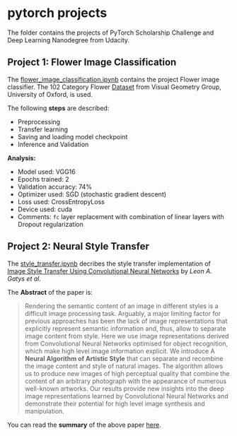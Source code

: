 # pytorch projects
The folder contains the projects of PyTorch Scholarship Challenge and Deep Learning Nanodegree from Udacity.

## Project 1: Flower Image Classification
The [flower_image_classification.ipynb](https://github.com/purvasingh96/Deep-learning-with-neural-networks/blob/master/Chapter-wise%20code/Code%20-%20PyTorch/2.%20Convolution%20Neural%20Networks/4.%20Transfer%20Learning/Transfer_Learning_predict_flowers.ipynb) contains the project Flower image classifier.
The 102 Category Flower [Dataset](http://www.robots.ox.ac.uk/~vgg/data/flowers/102/index.html) from Visual Geometry Group, University of Oxford, is used.

The following **steps** are described:
* Preprocessing
* Transfer learning
* Saving and loading model checkpoint
* Inference and Validation

**Analysis:**
* Model used: VGG16
* Epochs trained: 2
* Validation accuracy: 74%
* Optimizer used: SGD (stochastic gradient descent)
* Loss used: CrossEntropyLoss
* Device used: cuda
* Comments: `fc` layer replacement with combination of linear layers with Dropout regularization

## Project 2: Neural Style Transfer 
The [style_transfer.ipynb](https://github.com/purvasingh96/Deep-learning-with-neural-networks/blob/master/Chapter-wise%20code/Code%20-%20PyTorch/2.%20Convolution%20Neural%20Networks/5.%20Style%20Transfer/Style_Transfer_via_pytorch.ipynb) decribes the style transfer implementation of [Image Style Transfer Using Convolutional Neural Networks](https://www.cv-foundation.org/openaccess/content_cvpr_2016/papers/Gatys_Image_Style_Transfer_CVPR_2016_paper.pdf) by *Leon A. Gatys et al.*

The **Abstract** of the paper is:
> Rendering the semantic content of an image in different styles is a difficult image processing task. Arguably, a major limiting factor for previous approaches has been the lack of image representations that explicitly represent semantic information and, thus, allow to separate image content from style. Here we use image representations derived from Convolutional Neural Networks optimised for object recognition, which make high level image information explicit. We introduce
A **Neural Algorithm of Artistic Style** that can separate and recombine the image content and style of natural images. The algorithm allows us to produce new images of high perceptual quality that combine the content of an arbitrary photograph with the appearance of numerous well-known artworks. Our results provide new insights into the deep image representations learned by Convolutional Neural Networks and demonstrate their potential for high level image synthesis and manipulation.

You can read the **summary** of the above paper [here](https://github.com/aleju/papers/blob/master/neural-nets/A_Neural_Algorithm_for_Artistic_Style.md).

